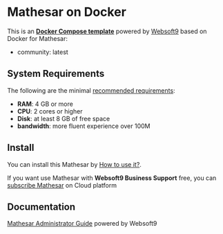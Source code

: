 # Mathesar on Docker  

This is an **[Docker Compose template](https://github.com/Websoft9/docker-library)** powered by [Websoft9](https://www.websoft9.com) based on Docker for Mathesar:


 - community:  latest


## System Requirements

The following are the minimal [recommended requirements](https://mathesar.org/):

* **RAM**: 4 GB or more
* **CPU**: 2 cores or higher
* **Disk**: at least 8 GB of free space
* **bandwidth**: more fluent experience over 100M  

## Install

You can install this Mathesar by [How to use it?](https://github.com/Websoft9/docker-library#how-to-use-it).   

If you want use Mathesar with **Websoft9 Business Support** free, you can [subscribe Mathesar](https://www.websoft9.com/apps) on Cloud platform

## Documentation

[Mathesar Administrator Guide](https://support.websoft9.com/docs/mathesar) powered by Websoft9